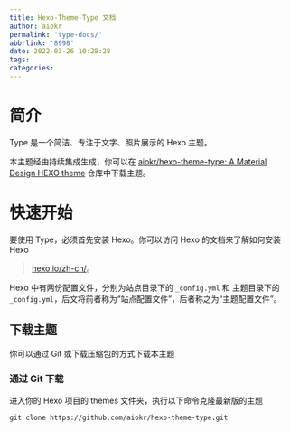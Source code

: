 ```yaml
---
title: Hexo-Theme-Type 文档
author: aiokr
permalink: 'type-docs/'
abbrlink: '8998'
date: 2022-03-26 10:28:28
tags:
categories:
---
```


# 简介

Type 是一个简洁、专注于文字、照片展示的 Hexo 主题。

本主题经由持续集成生成，你可以在 [aiokr/hexo-theme-type: A Material Design HEXO theme](https://github.com/aiokr/hexo-theme-type) 仓库中下载主题。

# 快速开始

要使用 Type，必须首先安装 Hexo。你可以访问 Hexo 的文档来了解如何安装 Hexo 
> [hexo.io/zh-cn/](https://hexo.io/zh-cn/)。

Hexo 中有两份配置文件，分别为站点目录下的 ```_config.yml``` 和 主题目录下的 ```_config.yml```，后文将前者称为“站点配置文件”，后者称之为“主题配置文件”。

## 下载主题

你可以通过 Git 或下载压缩包的方式下载本主题

### 通过 Git 下载

进入你的 Hexo 项目的 themes 文件夹，执行以下命令克隆最新版的主题

```
git clone https://github.com/aiokr/hexo-theme-type.git
```

